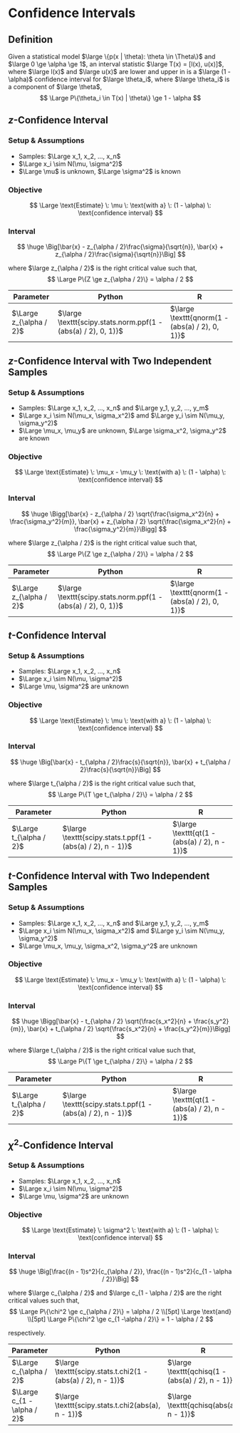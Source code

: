 # Confidence Intervals

## Definition

Given a statistical model $\large \{p(x | \theta): \theta \in \Theta\}$ and $\large 0 \ge \alpha \ge 1$, an interval statistic $\large T(x) = [l(x), u(x)]$, where $\large l(x)$ and $\large  u(x)$ are lower and upper in is a $\large (1 - \alpha)$ confidence interval for $\large \theta_i$, where $\large \theta_i$ is a component of $\large \theta$,
$$
\Large P\{\theta_i \in T(x) | \theta\} \ge 1 - \alpha
$$

## $z$-Confidence Interval

### Setup & Assumptions

- Samples: $\Large x_1, x_2, ..., x_n$
- $\Large x_i \sim N(\mu, \sigma^2)$
- $\Large \mu$ is unknown, $\Large \sigma^2$ is known

### Objective

$$
\Large \text{Estimate} \: \mu \: \text{with a} \: (1 - \alpha) \: \text{confidence interval}
$$

### Interval

$$
\huge \Big[\bar{x} - z_{\alpha / 2}\frac{\sigma}{\sqrt{n}}, \bar{x} + z_{\alpha / 2}\frac{\sigma}{\sqrt{n}}\Big]
$$

where $\large z_{\alpha / 2}$ is the right critical value such that,
$$
\Large P\{Z \ge z_{\alpha / 2}\} = \alpha / 2
$$

Parameter | Python | R
--- | --- | ---
$\Large z_{\alpha / 2}$ | $\large \texttt{scipy.stats.norm.ppf(1 - (abs(a) / 2), 0, 1)}$ | $\large \texttt{qnorm(1 - (abs(a) / 2), 0, 1)}$

## $z$-Confidence Interval with Two Independent Samples

### Setup & Assumptions

- Samples: $\Large x_1, x_2, ..., x_n$ and $\Large y_1, y_2, ..., y_m$
- $\Large x_i \sim N(\mu_x, \sigma_x^2)$ amd $\Large y_i \sim N(\mu_y, \sigma_y^2)$
- $\Large \mu_x, \mu_y$ are unknown, $\Large \sigma_x^2, \sigma_y^2$ are known

### Objective

$$
\Large \text{Estimate} \: \mu_x - \mu_y \: \text{with a} \: (1 - \alpha) \: \text{confidence interval}
$$

### Interval

$$
\huge \Bigg[\bar{x} - z_{\alpha / 2} \sqrt{\frac{\sigma_x^2}{n} + \frac{\sigma_y^2}{m}}, \bar{x} + z_{\alpha / 2} \sqrt{\frac{\sigma_x^2}{n} + \frac{\sigma_y^2}{m}}\Bigg]
$$

where $\large z_{\alpha / 2}$ is the right critical value such that,
$$
\Large P\{Z \ge z_{\alpha / 2}\} = \alpha / 2
$$

Parameter | Python | R
--- | --- | ---
$\Large z_{\alpha / 2}$ | $\large \texttt{scipy.stats.norm.ppf(1 - (abs(a) / 2), 0, 1)}$ | $\large \texttt{qnorm(1 - (abs(a) / 2), 0, 1)}$

## $t$-Confidence Interval

### Setup & Assumptions

- Samples: $\Large x_1, x_2, ..., x_n$
- $\Large x_i \sim N(\mu, \sigma^2)$
- $\Large \mu, \sigma^2$ are unknown

### Objective

$$
\Large \text{Estimate} \: \mu \: \text{with a} \: (1 - \alpha) \: \text{confidence interval}
$$

### Interval

$$
\huge \Big[\bar{x} - t_{\alpha / 2}\frac{s}{\sqrt{n}}, \bar{x} + t_{\alpha / 2}\frac{s}{\sqrt{n}}\Big]
$$

where $\large t_{\alpha / 2}$ is the right critical value such that,
$$
\Large P\{T \ge t_{\alpha / 2}\} = \alpha / 2
$$

Parameter | Python | R
--- | --- | ---
$\Large t_{\alpha / 2}$ | $\large \texttt{scipy.stats.t.ppf(1 - (abs(a) / 2), n - 1)}$ | $\large \texttt{qt(1 -  (abs(a) / 2), n - 1)}$

## $t$-Confidence Interval with Two Independent Samples

### Setup & Assumptions

- Samples: $\Large x_1, x_2, ..., x_n$ and $\Large y_1, y_2, ..., y_m$
- $\Large x_i \sim N(\mu_x, \sigma_x^2)$ amd $\Large y_i \sim N(\mu_y, \sigma_y^2)$
- $\Large \mu_x, \mu_y, \sigma_x^2, \sigma_y^2$ are unknown

### Objective

$$
\Large \text{Estimate} \: \mu_x - \mu_y \: \text{with a} \: (1 - \alpha) \: \text{confidence interval}
$$

### Interval

$$
\huge \Bigg[\bar{x} - t_{\alpha / 2} \sqrt{\frac{s_x^2}{n} + \frac{s_y^2}{m}}, \bar{x} + t_{\alpha / 2} \sqrt{\frac{s_x^2}{n} + \frac{s_y^2}{m}}\Bigg]
$$

where $\large t_{\alpha / 2}$ is the right critical value such that,
$$
\Large P\{T \ge t_{\alpha / 2}\} = \alpha / 2
$$

Parameter | Python | R
--- | --- | ---
$\Large t_{\alpha / 2}$ | $\large \texttt{scipy.stats.t.ppf(1 - (abs(a) / 2), n - 1)}$ | $\large \texttt{qt(1 -  (abs(a) / 2), n - 1)}$

## $\chi^2$-Confidence Interval

### Setup & Assumptions

- Samples: $\Large x_1, x_2, ..., x_n$
- $\Large x_i \sim N(\mu, \sigma^2)$
- $\Large \mu, \sigma^2$ are unknown

### Objective

$$
\Large \text{Estimate} \: \sigma^2 \: \text{with a} \: (1 - \alpha) \: \text{confidence interval}
$$

### Interval

$$
\huge \Big[\frac{(n - 1)s^2}{c_{\alpha / 2}}, \frac{(n - 1)s^2}{c_{1 - \alpha / 2}}\Big]
$$

where $\large c_{\alpha / 2}$ and $\large c_{1 - \alpha / 2}$ are the right critical values such that,
$$
\Large P\{\chi^2 \ge c_{\alpha / 2}\} = \alpha / 2 \\[5pt]
\Large \text{and} \\[5pt]
\Large P\{\chi^2 \ge c_{1 -\alpha / 2}\} = 1 - \alpha / 2
$$

respectively.

Parameter | Python | R
--- | --- | ---
$\Large c_{\alpha / 2}$ | $\large \texttt{scipy.stats.t.chi2(1 - (abs(a) / 2), n - 1)}$ | $\large \texttt{qchisq(1 - (abs(a) / 2), n - 1)}$
$\Large c_{1 - \alpha / 2}$ | $\large \texttt{scipy.stats.t.chi2(abs(a), n - 1)}$ | $\large \texttt{qchisq(abs(a), n - 1)}$